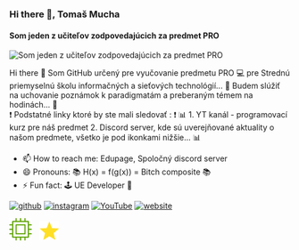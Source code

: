 ### Hi there 👋, Tomaš Mucha
#### Som jeden z učiteľov zodpovedajúcich za predmet PRO 
![Som jeden z učiteľov zodpovedajúcich za predmet PRO ]([https://www.spsknm.sk/ssknm/sites/default/files/slideshow/1.jpg](https://www.google.com/url?sa=i&url=https%3A%2F%2Fwww.vecteezy.com%2Ffree-vector%2Fcoding-banner&psig=AOvVaw1kNaCAUFRR7TYgQkOiS624&ust=1725902705116000&source=images&cd=vfe&opi=89978449&ved=0CBQQjRxqFwoTCPDzyd_us4gDFQAAAAAdAAAAABAJ))

Hi there 👋  Som GitHub určený pre vyučovanie predmetu PRO :computer: pre Strednú priemyselnú školu informačných a sieťových technológií... 
:scroll: Budem slúžiť na uchovanie poznámok k paradigmatám a preberaným témem na hodinách... :scroll:  
:exclamation: Podstatné linky ktoré by ste mali sledovať : :exclamation: 
:bar_chart: 1. YT kanál - programovací kurz pre náš predmet 
 2. Discord server, kde sú uverejňované aktuality o našom predmete, všetko je pod ikonkami nižšie... :bar_chart: 



- 📫 How to reach me: Edupage, Spoločný discord server 
- 😄 Pronouns: 📚 H(x)  = f(g(x)) = Bitch composite 📚 
- ⚡ Fun fact: 🕹️ UE Developer 🔮 


[<img src='https://cdn.jsdelivr.net/npm/simple-icons@3.0.1/icons/github.svg' alt='github' height='40'>](https://github.com/SPSITKNM)  [<img src='https://cdn.jsdelivr.net/npm/simple-icons@3.0.1/icons/instagram.svg' alt='instagram' height='40'>](https://www.instagram.com/https://discord.gg/eSQDsna4d7/)  [<img src='https://cdn.jsdelivr.net/npm/simple-icons@3.0.1/icons/youtube.svg' alt='YouTube' height='40'>](https://www.youtube.com/channel/UC0TOfJp6MtFlLSgfdhnlS9g)  [<img src='https://cdn.jsdelivr.net/npm/simple-icons@3.0.1/icons/icloud.svg' alt='website' height='40'>](http://www.spsknm.sk/ssknm/)  

<a href='https://docs.github.com/en/developers'><img src='https://raw.githubusercontent.com/acervenky/animated-github-badges/master/assets/devbadge.gif' width='40' height='40'></a> <a href='https://stars.github.com/'><img src='https://raw.githubusercontent.com/acervenky/animated-github-badges/master/assets/starbadge.gif' width='35' height='35'></a> 

